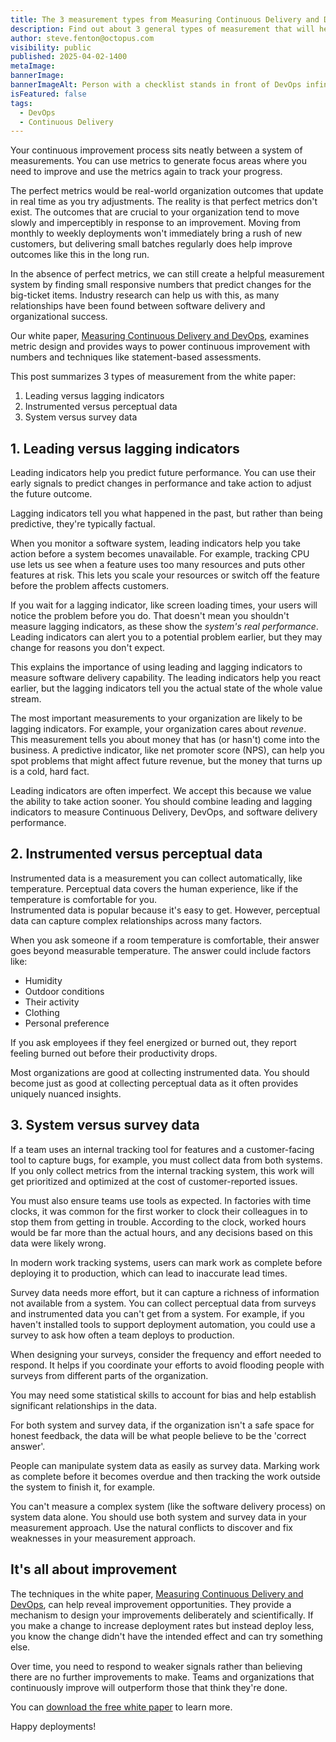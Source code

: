 ```yaml
---
title: The 3 measurement types from Measuring Continuous Delivery and DevOps
description: Find out about 3 general types of measurement that will help you better understand CD and DevOps metrics.
author: steve.fenton@octopus.com
visibility: public
published: 2025-04-02-1400
metaImage: 
bannerImage: 
bannerImageAlt: Person with a checklist stands in front of DevOps infinity symbol.
isFeatured: false
tags: 
  - DevOps
  - Continuous Delivery
---
```


Your continuous improvement process sits neatly between a system of measurements. You can use metrics to generate focus areas where you need to improve and use the metrics again to track your progress.

The perfect metrics would be real-world organization outcomes that update in real time as you try adjustments. The reality is that perfect metrics don't exist. The outcomes that are crucial to your organization tend to move slowly and imperceptibly in response to an improvement. Moving from monthly to weekly deployments won't immediately bring a rush of new customers, but delivering small batches regularly does help improve outcomes like this in the long run.

In the absence of perfect metrics, we can still create a helpful measurement system by finding small responsive numbers that predict changes for the big-ticket items. Industry research can help us with this, as many relationships have been found between software delivery and organizational success.

Our white paper, [Measuring Continuous Delivery and DevOps](https://octopus.com/whitepapers/measuring-continuous-delivery-and-devops), examines metric design and provides ways to power continuous improvement with numbers and techniques like statement-based assessments.

This post summarizes 3 types of measurement from the white paper:

1. Leading versus lagging indicators  
2. Instrumented versus perceptual data  
3. System versus survey data

## 1. Leading versus lagging indicators

Leading indicators help you predict future performance. You can use their early signals to predict changes in performance and take action to adjust the future outcome.

Lagging indicators tell you what happened in the past, but rather than being predictive, they're typically factual.

When you monitor a software system, leading indicators help you take action before a system becomes unavailable. For example, tracking CPU use lets us see when a feature uses too many resources and puts other features at risk. This lets you scale your resources or switch off the feature before the problem affects customers.

If you wait for a lagging indicator, like screen loading times, your users will notice the problem before you do. That doesn't mean you shouldn't measure lagging indicators, as these show the *system's real performance*. Leading indicators can alert you to a potential problem earlier, but they may change for reasons you don't expect.

This explains the importance of using leading and lagging indicators to measure software delivery capability. The leading indicators help you react earlier, but the lagging indicators tell you the actual state of the whole value stream.

The most important measurements to your organization are likely to be lagging indicators. For example, your organization cares about *revenue*. This measurement tells you about money that has (or hasn't) come into the business. A predictive indicator, like net promoter score (NPS), can help you spot problems that might affect future revenue, but the money that turns up is a cold, hard fact.

Leading indicators are often imperfect. We accept this because we value the ability to take action sooner. You should combine leading and lagging indicators to measure Continuous Delivery, DevOps, and software delivery performance.

## 2. Instrumented versus perceptual data

Instrumented data is a measurement you can collect automatically, like temperature. Perceptual data covers the human experience, like if the temperature is comfortable for you.  
Instrumented data is popular because it's easy to get. However, perceptual data can capture complex relationships across many factors.

When you ask someone if a room temperature is comfortable, their answer goes beyond measurable temperature. The answer could include factors like:

- Humidity  
- Outdoor conditions  
- Their activity  
- Clothing  
- Personal preference

If you ask employees if they feel energized or burned out, they report feeling burned out before their productivity drops.

Most organizations are good at collecting instrumented data. You should become just as good at collecting perceptual data as it often provides uniquely nuanced insights.

## 3. System versus survey data

If a team uses an internal tracking tool for features and a customer-facing tool to capture bugs, for example, you must collect data from both systems. If you only collect metrics from the internal tracking system, this work will get prioritized and optimized at the cost of customer-reported issues.

You must also ensure teams use tools as expected. In factories with time clocks, it was common for the first worker to clock their colleagues in to stop them from getting in trouble. According to the clock, worked hours would be far more than the actual hours, and any decisions based on this data were likely wrong.

In modern work tracking systems, users can mark work as complete before deploying it to production, which can lead to inaccurate lead times.

Survey data needs more effort, but it can capture a richness of information not available from a system. You can collect perceptual data from surveys and instrumented data you can't get from a system. For example, if you haven't installed tools to support deployment automation, you could use a survey to ask how often a team deploys to production.

When designing your surveys, consider the frequency and effort needed to respond. It helps if you coordinate your efforts to avoid flooding people with surveys from different parts of the organization.

You may need some statistical skills to account for bias and help establish significant relationships in the data.

For both system and survey data, if the organization isn't a safe space for honest feedback, the data will be what people believe to be the 'correct answer'.

People can manipulate system data as easily as survey data. Marking work as complete before it becomes overdue and then tracking the work outside the system to finish it, for example.  

You can't measure a complex system (like the software delivery process) on system data alone. You should use both system and survey data in your measurement approach. Use the natural conflicts to discover and fix weaknesses in your measurement approach.

## It's all about improvement

The techniques in the white paper, [Measuring Continuous Delivery and DevOps](https://octopus.com/whitepapers/measuring-continuous-delivery-and-devops), can help reveal improvement opportunities. They provide a mechanism to design your improvements deliberately and scientifically. If you make a change to increase deployment rates but instead deploy less, you know the change didn't have the intended effect and can try something else.

Over time, you need to respond to weaker signals rather than believing there are no further improvements to make. Teams and organizations that continuously improve will outperform those that think they're done.

You can [download the free white paper](https://octopus.com/whitepapers/measuring-continuous-delivery-and-devops) to learn more.  

Happy deployments!